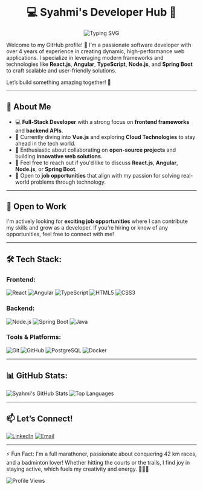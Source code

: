 <div align="center">
  <h1 align="center">💻 Syahmi's Developer Hub 🚀</h1>
</div>
<div align="center">
  <img src="https://readme-typing-svg.herokuapp.com?font=IBM+Plex+Sans&color=ffffff&size=20&lines=Hello,+I'm+Syahmi+Sulaiman!;A+Passionate+Software+Developer;Experienced+in+Modern+Web+Technologies" alt="Typing SVG">
</div>

Welcome to my GitHub profile! 🚀 I’m a passionate software developer with over 4 years of experience in creating dynamic, high-performance web applications. I specialize in leveraging modern frameworks and technologies like **React.js**, **Angular**, **TypeScript**, **Node.js**, and **Spring Boot** to craft scalable and user-friendly solutions.

Let’s build something amazing together! 🌟

---

## 🚀 About Me
- 💻 **Full-Stack Developer** with a strong focus on **frontend frameworks** and **backend APIs**.
- 🌱 Currently diving into **Vue.js** and exploring **Cloud Technologies** to stay ahead in the tech world.
- 🤝 Enthusiastic about collaborating on **open-source projects** and building **innovative web solutions**.
- 💬 Feel free to reach out if you'd like to discuss **React.js**, **Angular**, **Node.js**, or **Spring Boot**.
- 🌟 Open to **job opportunities** that align with my passion for solving real-world problems through technology.

---

## 💼 Open to Work
I'm actively looking for **exciting job opportunities** where I can contribute my skills and grow as a developer. If you’re hiring or know of any opportunities, feel free to connect with me!

---

## 🛠️ Tech Stack: 
### Frontend:
![React](https://img.shields.io/badge/React-20232A?style=flat&logo=react&logoColor=61DAFB)
![Angular](https://img.shields.io/badge/Angular-DD0031?style=flat&logo=angular&logoColor=white)
![TypeScript](https://img.shields.io/badge/TypeScript-007ACC?style=flat&logo=typescript&logoColor=white)
![HTML5](https://img.shields.io/badge/HTML5-E34F26?style=flat&logo=html5&logoColor=white)
![CSS3](https://img.shields.io/badge/CSS3-1572B6?style=flat&logo=css3&logoColor=white)

### Backend:
![Node.js](https://img.shields.io/badge/Node.js-339933?style=flat&logo=node-dot-js&logoColor=white)
![Spring Boot](https://img.shields.io/badge/Spring%20Boot-6DB33F?style=flat&logo=spring-boot&logoColor=white)
![Java](https://img.shields.io/badge/Java-007396?style=flat&logo=java&logoColor=white)

### Tools & Platforms:
![Git](https://img.shields.io/badge/Git-F05032?style=flat&logo=git&logoColor=white)
![GitHub](https://img.shields.io/badge/GitHub-181717?style=flat&logo=github&logoColor=white)
![PostgreSQL](https://img.shields.io/badge/PostgreSQL-336791?style=flat&logo=postgresql&logoColor=white)
![Docker](https://img.shields.io/badge/Docker-2496ED?style=flat&logo=docker&logoColor=white)

---

## 📊 GitHub Stats:
![Syahmi's GitHub Stats](https://github-readme-stats.vercel.app/api?username=syahmisulaiman&show_icons=true&theme=radical)
![Top Languages](https://github-readme-stats.vercel.app/api/top-langs/?username=syahmisulaiman&layout=compact&theme=radical)

---

## 📫 Let’s Connect!
[![LinkedIn](https://img.shields.io/badge/LinkedIn-0077B5?style=flat&logo=linkedin&logoColor=white)](https://www.linkedin.com/in/syahmisulaiman)
[![Email](https://img.shields.io/badge/Email-D14836?style=flat&logo=gmail&logoColor=white)](mailto:syahmidevz@gmail.com)

---

⚡ Fun Fact: I'm a full marathoner, passionate about conquering 42 km races, and a badminton lover! Whether hitting the courts or the trails, I find joy in staying active, which fuels my creativity and energy. 🏃‍♂️🏸 

![Profile Views](https://komarev.com/ghpvc/?username=syahmisulaiman&color=blue)
